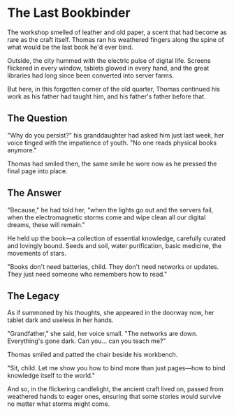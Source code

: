 # The Last Bookbinder

The workshop smelled of leather and old paper, a scent that had become as rare as the craft itself. Thomas ran his weathered fingers along the spine of what would be the last book he'd ever bind.

Outside, the city hummed with the electric pulse of digital life. Screens flickered in every window, tablets glowed in every hand, and the great libraries had long since been converted into server farms.

But here, in this forgotten corner of the old quarter, Thomas continued his work as his father had taught him, and his father's father before that.

## The Question

"Why do you persist?" his granddaughter had asked him just last week, her voice tinged with the impatience of youth. "No one reads physical books anymore."

Thomas had smiled then, the same smile he wore now as he pressed the final page into place.

## The Answer

"Because," he had told her, "when the lights go out and the servers fail, when the electromagnetic storms come and wipe clean all our digital dreams, these will remain."

He held up the book—a collection of essential knowledge, carefully curated and lovingly bound. Seeds and soil, water purification, basic medicine, the movements of stars.

"Books don't need batteries, child. They don't need networks or updates. They just need someone who remembers how to read."

## The Legacy

As if summoned by his thoughts, she appeared in the doorway now, her tablet dark and useless in her hands.

"Grandfather," she said, her voice small. "The networks are down. Everything's gone dark. Can you... can you teach me?"

Thomas smiled and patted the chair beside his workbench.

"Sit, child. Let me show you how to bind more than just pages—how to bind knowledge itself to the world."

And so, in the flickering candlelight, the ancient craft lived on, passed from weathered hands to eager ones, ensuring that some stories would survive no matter what storms might come.
